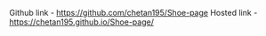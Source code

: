 Github link -  https://github.com/chetan195/Shoe-page
Hosted link -  https://chetan195.github.io/Shoe-page/
